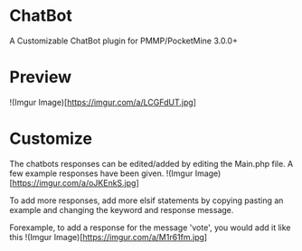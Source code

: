 # ChatBot
A Customizable ChatBot plugin for PMMP/PocketMine 3.0.0+

# Preview
!(Imgur Image)[https://imgur.com/a/LCGFdUT.jpg]

# Customize 
The chatbots responses can be edited/added by editing the Main.php file. A few example responses have been given.
!(Imgur Image)[https://imgur.com/a/oJKEnkS.jpg]

To add more responses, add more elsif statements by copying pasting an example and changing the keyword and response message.

Forexample, to add a response for the message 'vote', you would add it like this
!(Imgur Image)[https://imgur.com/a/M1r61fm.jpg]
